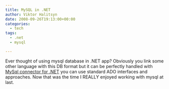 ```yaml
---
title: MySQL in .NET
author: Viktor Halitsyn
date: 2008-09-26T19:13:00+00:00
categories:
  - tech
tags:
  - .net
  - mysql

---
```

Ever thought of using mysql database in .NET app? Obviously you link some other language with this DB format but it can be perfectly handled with [MySql connector for .NET][1] you can use standard ADO interfaces and approaches. Now that was the time I REALLY enjoyed working with mysql at last.

 [1]: http://www.mysql.com/products/connector/net